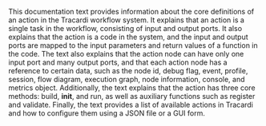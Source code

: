 This documentation text provides information about the core definitions of an action in the Tracardi workflow system. It explains that an action is a single task in the workflow, consisting of input and output ports. It also explains that the action is a code in the system, and the input and output ports are mapped to the input parameters and return values of a function in the code. The text also explains that the action node can have only one input port and many output ports, and that each action node has a reference to certain data, such as the node id, debug flag, event, profile, session, flow diagram, execution graph, node information, console, and metrics object. Additionally, the text explains that the action has three core methods: build, __init__, and run, as well as auxiliary functions such as register and validate. Finally, the text provides a list of available actions in Tracardi and how to configure them using a JSON file or a GUI form.